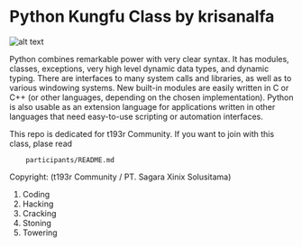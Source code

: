 # Python Kungfu Class by krisanalfa

![alt text](http://www.python.org/community/logos/python-powered-w-200x80.png "Python")

Python combines remarkable power with very clear syntax.
It has modules, classes, exceptions, very high level dynamic data types, and dynamic typing.
There are interfaces to many system calls and libraries, as well as to various windowing systems.
New built-in modules are easily written in C or C++ (or other languages, depending on the chosen implementation).
Python is also usable as an extension language for applications written in other languages that need easy-to-use scripting or automation interfaces.

This repo is dedicated for t193r Community. If you want to join with this class, plase read

```
    participants/README.md
```

Copyright:
(t193r Community / PT. Sagara Xinix Solusitama)

1. Coding
2. Hacking
3. Cracking
4. Stoning
5. Towering
